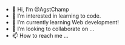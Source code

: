 - 👋 Hi, I’m @AgstChamp
- 👀 I’m interested in learning to code.
- 🌱 I’m currently learning Web development!
- 💞️ I’m looking to collaborate on ...
- 📫 How to reach me ...

<!---
AgstChamp/AgstChamp is a ✨ special ✨ repository because its `README.md` (this file) appears on your GitHub profile.
You can click the Preview link to take a look at your changes.
--->
